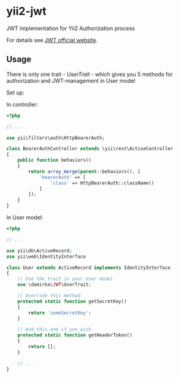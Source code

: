 # yii2-jwt

JWT implementation for Yii2 Authorization process

For details see [JWT official website](https://jwt.io/introduction/).

## Usage

There is only one trait - *UserTrait* - which gives you 5 methods for
authorization and JWT-management in User model

Set up:

In controller:

```PHP
<?php

// ...

use yii\filters\auth\HttpBearerAuth;

class BearerAuthController extends \yii\rest\ActiveController
{
    public function behaviors()
    {
        return array_merge(parent::behaviors(), [
            'bearerAuth' => [
                'class' => HttpBearerAuth::className()
            ]
        ]);
    }
}
```

In User model:

```PHP
<?php

// ...

use yii\db\ActiveRecord;
use yii\web\IdentityInterface

class User extends ActiveRecord implements IdentityInterface
{
    // Use the trait in your User model
    use \damirka\JWT\UserTrait;

    // Override this method
    protected static function getSecretKey()
    {
        return 'someSecretKey';
    }

    // And this one if you wish
    protected static function getHeaderToken()
    {
        return [];
    }

    // ...
}
```
